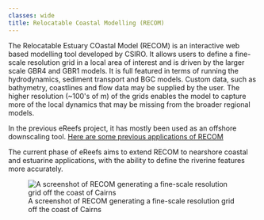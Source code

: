 ```yaml
---
classes: wide
title: Relocatable Coastal Modelling (RECOM)
---
```


The Relocatable Estuary COastal Model (RECOM) is an interactive web based modelling tool developed by CSIRO. It allows users to define a fine-scale resolution grid in a local area of interest and is driven by the larger scale GBR4 and GBR1 models. It is full featured in terms of running the hydrodynamics, sediment transport and BGC models. Custom data, such as bathymetry, coastlines and flow data may be supplied by the user. The higher resolution (~100's of m) of the grids enables the model to capture more of the local dynamics that may be missing from the broader regional models.

In the previous eReefs project, it has mostly been used as an offshore downscaling tool. [Here are some previous applications of RECOM](https://research.csiro.au/ereefs/models/models-about/recom/)

The current phase of eReefs aims to extend RECOM to nearshore coastal and estuarine applications, with the ability to define the riverine features more accurately.

<figure>
    <img src="/assets/images/research/eReefs-RECOMv2.png" title="A screenshot of RECOM generating a fine-scale resolution grid off the coast of Cairns" alt="A screenshot of RECOM generating a fine-scale resolution grid off the coast of Cairns">
    <figcaption>
        A screenshot of RECOM generating a fine-scale resolution grid off the coast of Cairns
    </figcaption>
</figure>
